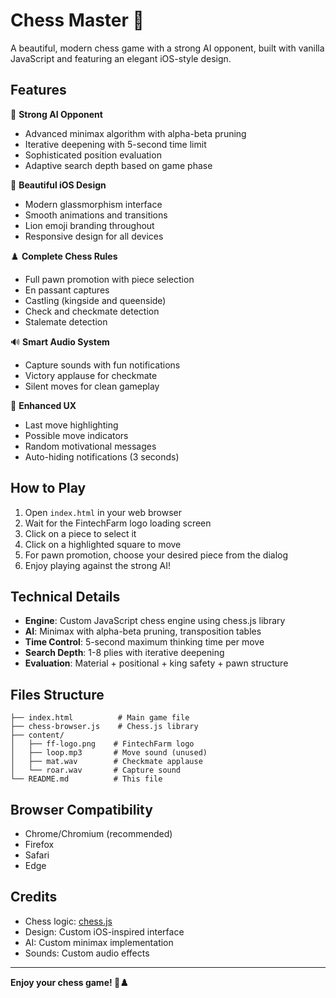 # Chess Master 🦁

A beautiful, modern chess game with a strong AI opponent, built with vanilla JavaScript and featuring an elegant iOS-style design.

## Features

🎯 **Strong AI Opponent**
- Advanced minimax algorithm with alpha-beta pruning
- Iterative deepening with 5-second time limit
- Sophisticated position evaluation
- Adaptive search depth based on game phase

🎨 **Beautiful iOS Design**
- Modern glassmorphism interface
- Smooth animations and transitions
- Lion emoji branding throughout
- Responsive design for all devices

♟️ **Complete Chess Rules**
- Full pawn promotion with piece selection
- En passant captures
- Castling (kingside and queenside)
- Check and checkmate detection
- Stalemate detection

🔊 **Smart Audio System**
- Capture sounds with fun notifications
- Victory applause for checkmate
- Silent moves for clean gameplay

📱 **Enhanced UX**
- Last move highlighting
- Possible move indicators
- Random motivational messages
- Auto-hiding notifications (3 seconds)

## How to Play

1. Open `index.html` in your web browser
2. Wait for the FintechFarm logo loading screen
3. Click on a piece to select it
4. Click on a highlighted square to move
5. For pawn promotion, choose your desired piece from the dialog
6. Enjoy playing against the strong AI!

## Technical Details

- **Engine**: Custom JavaScript chess engine using chess.js library
- **AI**: Minimax with alpha-beta pruning, transposition tables
- **Time Control**: 5-second maximum thinking time per move
- **Search Depth**: 1-8 plies with iterative deepening
- **Evaluation**: Material + positional + king safety + pawn structure

## Files Structure

```
├── index.html          # Main game file
├── chess-browser.js    # Chess.js library
├── content/
│   ├── ff-logo.png    # FintechFarm logo
│   ├── loop.mp3       # Move sound (unused)
│   ├── mat.wav        # Checkmate applause
│   └── roar.wav       # Capture sound
└── README.md          # This file
```

## Browser Compatibility

- Chrome/Chromium (recommended)
- Firefox
- Safari
- Edge

## Credits

- Chess logic: [chess.js](https://github.com/jhlywa/chess.js)
- Design: Custom iOS-inspired interface
- AI: Custom minimax implementation
- Sounds: Custom audio effects

---

**Enjoy your chess game! 🦁♟️**
